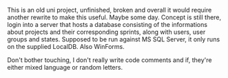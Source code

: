 This is an old uni project, unfinished, broken and overall it would require another rewrite to make this useful. Maybe some day.
Concept is still there, login into a server that hosts a database consisting of the informations about projects and their corresponding sprints, along with users, user groups and states. Supposed to be run against MS SQL Server, it only runs on the supplied LocalDB. Also WinForms.

Don't bother touching, I don't really write code comments and if, they're either mixed language or random letters.
